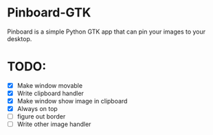 # Pinboard-GTK
Pinboard is a simple Python GTK app that can pin your images to your desktop.

# TODO:
- [x] Make window movable
- [x] Write clipboard handler
- [x] Make window show image in clipboard
- [x] Always on top
- [ ] figure out border
- [ ] Write other image handler
